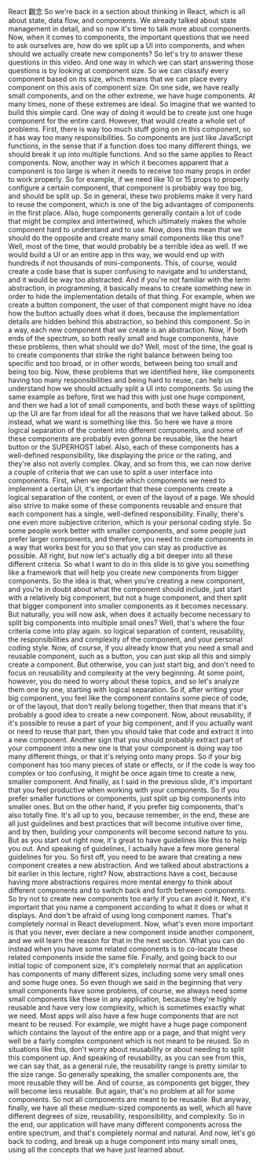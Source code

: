 React 觀念
So we're back in a section
about thinking in React,
which is all about state, data flow, and components.
We already talked about state management in detail,
and so now it's time to talk more about components.
Now, when it comes to components,
the important questions that we need to ask ourselves are,
how do we split up a UI into components,
and when should we actually create new components?
So let's try to answer these questions in this video.
And one way in which we can start answering those questions
is by looking at component size.
So we can classify every component based on its size,
which means that we can place every component
on this axis of component size.
On one side, we have really small components,
and on the other extreme, we have huge components.
At many times, none of these extremes are ideal.
So imagine that we wanted to build this simple card.
One way of doing it would be to create
just one huge component for the entire card.
However, that would create a whole set of problems.
First, there is way too much stuff
going on in this component,
so it has way too many responsibilities.
So components are just like JavaScript functions,
in the sense that if a function
does too many different things,
we should break it up into multiple functions.
And so the same applies to React components.
Now, another way in which it becomes apparent
that a component is too large
is when it needs to receive too many props
in order to work properly.
So for example, if we need like 10 or 15 props
to properly configure a certain component,
that component is probably way too big,
and should be split up.
So in general,
these two problems make it very hard to reuse the component,
which is one of the big advantages
of components in the first place.
Also, huge components generally contain a lot of code
that might be complex and intertwined,
which ultimately makes the whole component
hard to understand and to use.
Now, does this mean that we should do the opposite
and create many small components like this one?
Well, most of the time,
that would probably be a terrible idea as well.
If we would build a UI or an entire app in this way,
we would end up with hundreds
if not thousands of mini-components.
This, of course, would create a code base
that is super confusing to navigate and to understand,
and it would be way too abstracted.
And if you're not familiar with the term abstraction,
in programming, it basically means to create something new
in order to hide the implementation details of that thing.
For example, when we create a button component,
the user of that component might have no idea
how the button actually does what it does,
because the implementation details
are hidden behind this abstraction,
so behind this component.
So in a way,
each new component that we create is an abstraction.
Now, if both ends of the spectrum,
so both really small and huge components,
have these problems, then what should we do?
Well, most of the time,
the goal is to create components
that strike the right balance
between being too specific and too broad,
or in other words,
between being too small and being too big.
Now, these problems that we identified here,
like components having too many responsibilities
and being hard to reuse,
can help us understand
how we should actually split a UI into components.
So using the same example as before,
first we had this with just one huge component,
and then we had a lot of small components,
and both these ways of splitting up the UI
are far from ideal
for all the reasons that we have talked about.
So instead, what we want is something like this.
So here we have a more logical separation
of the content into different components,
and some of these components
are probably even gonna be reusable,
like the heart button or the SUPERHOST label.
Also, each of these components
has a well-defined responsibility,
like displaying the price or the rating,
and they're also not overly complex.
Okay, and so from this,
we can now derive a couple of criteria that we can use
to split a user interface into components.
First, when we decide which components
we need to implement a certain UI,
it's important that these components
create a logical separation of the content,
or even of the layout of a page.
We should also strive to make
some of these components reusable
and ensure that each component has a single,
well-defined responsibility.
Finally, there's one even more subjective criterion,
which is your personal coding style.
So some people work better with smaller components,
and some people just prefer larger components,
and therefore, you need to create components
in a way that works best for you
so that you can stay as productive as possible.
All right, but now let's actually dig a bit deeper
into all these different criteria.
So what I want to do in this slide
is to give you something like a framework
that will help you create new components
from bigger components.
So the idea is that, when you're creating a new component,
and you're in doubt about what the component should include,
just start with a relatively big component,
but not a huge component,
and then split that bigger component into smaller components
as it becomes necessary.
But naturally, you will now ask,
when does it actually become necessary
to split big components into multiple small ones?
Well, that's where the four criteria come into play again.
so logical separation of content, reusability,
the responsibilities and complexity of the component,
and your personal coding style.
Now, of course, if you already know that you need
a small and reusable component, such as a button,
you can just skip all this and simply create a component.
But otherwise, you can just start big,
and don't need to focus on reusability
and complexity at the very beginning.
At some point, however,
you do need to worry about these topics,
and so let's analyze them one by one,
starting with logical separation.
So if, after writing your big component,
you feel like the component contains some piece of code,
or of the layout, that don't really belong together,
then that means that it's probably a good idea
to create a new component.
Now, about reusability,
if it's possible to reuse a part of your big component,
and if you actually want or need to reuse that part,
then you should take that code
and extract it into a new component.
Another sign that you should probably extract
part of your component into a new one
is that your component is doing
way too many different things,
or that it's relying onto many props.
So if your big component
has too many pieces of state or effects,
or if the code is way too complex or too confusing,
it might be once again
time to create a new, smaller component.
And finally, as I said in the previous slide,
it's important that you feel productive
when working with your components.
So if you prefer smaller functions or components,
just split up big components into smaller ones.
But on the other hand, if you prefer big components,
that's also totally fine.
It's all up to you, because remember, in the end,
these are all just guidelines and best practices
that will become intuitive over time,
and by then, building your components
will become second nature to you.
But as you start out right now,
it's great to have guidelines like this to help you out.
And speaking of guidelines,
I actually have a few more general guidelines for you.
So first off, you need to be aware
that creating a new component creates a new abstraction.
And we talked about abstractions
a bit earlier in this lecture, right?
Now, abstractions have a cost,
because having more abstractions requires more mental energy
to think about different components
and to switch back and forth between components.
So try not to create new components
too early if you can avoid it.
Next, it's important that you name a component
according to what it does or what it displays.
And don't be afraid of using long component names.
That's completely normal in React development.
Now, what's even more important
is that you never, ever declare
a new component inside another component,
and we will learn the reason for that in the next section.
What you can do instead
when you have some related components
is to co-locate these related components
inside the same file.
Finally,
and going back to our initial topic of component size,
it's completely normal that an application
has components of many different sizes,
including some very small ones and some huge ones.
So even though we said in the beginning
that very small components have some problems,
of course, we always need some small components
like these in any application,
because they're highly reusable
and have very low complexity,
which is sometimes exactly what we need.
Most apps will also have a few huge components
that are not meant to be reused.
For example, we might have a huge page component
which contains the layout of the entire app or a page,
and that might very well be a fairly complex component
which is not meant to be reused.
So in situations like this, don't worry about reusability
or about needing to split this component up.
And speaking of reusability, as you can see from this,
we can say that, as a general rule,
the reusability range is pretty similar to the size range.
So generally speaking,
the smaller components are, the more reusable they will be.
And of course, as components get bigger,
they will become less reusable.
But again, that's no problem at all for some components.
So not all components are meant to be reusable.
But anyway, finally,
we have all these medium-sized components as well,
which all have different degrees of size,
reusability, responsibility, and complexity.
So in the end,
our application will have many different components
across the entire spectrum,
and that's completely normal and natural.
And now, let's go back to coding,
and break up a huge component into many small ones,
using all the concepts that we have just learned about.